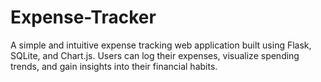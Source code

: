 # Expense-Tracker
A simple and intuitive expense tracking web application built using Flask, SQLite, and Chart.js. Users can log their expenses, visualize spending trends, and gain insights into their financial habits.
